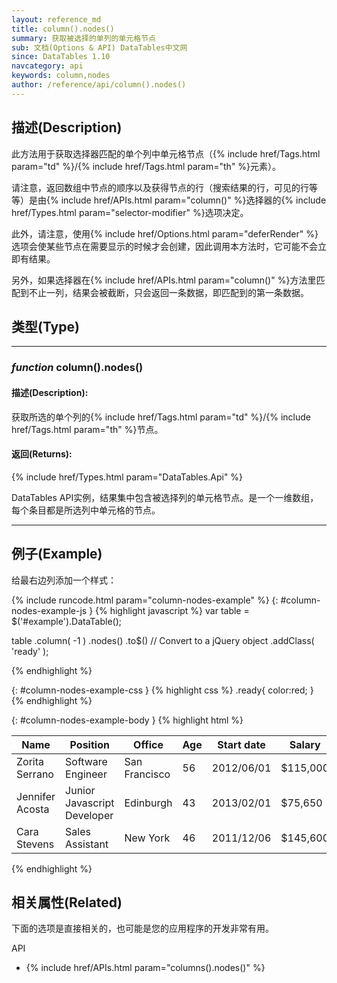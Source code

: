 ```yaml
---
layout: reference_md
title: column().nodes()
summary: 获取被选择的单列的单元格节点
sub: 文档(Options & API) DataTables中文网
since: DataTables 1.10
navcategory: api
keywords: column,nodes
author: /reference/api/column().nodes()
---
```


## 描述(Description)
此方法用于获取选择器匹配的单个列中单元格节点（{% include href/Tags.html param="td" %}/{% include href/Tags.html param="th" %}元素）。

请注意，返回数组中节点的顺序以及获得节点的行（搜索结果的行，可见的行等等）是由{% include href/APIs.html param="column()" %}选择器的{% include href/Types.html param="selector-modifier" %}选项决定。

此外，请注意，使用{% include href/Options.html param="deferRender" %}选项会使某些节点在需要显示的时候才会创建，因此调用本方法时，它可能不会立即有结果。

另外，如果选择器在{% include href/APIs.html param="column()" %}方法里匹配到不止一列，结果会被截断，只会返回一条数据，即匹配到的第一条数据。



## 类型(Type)
---
    
### _function_ **column().nodes()**   

#### 描述(Description):
获取所选的单个列的{% include href/Tags.html param="td" %}/{% include href/Tags.html param="th" %}节点。

#### 返回(Returns):


{% include href/Types.html param="DataTables.Api" %}

DataTables API实例，结果集中包含被选择列的单元格节点。是一个一维数组，每个条目都是所选列中单元格的节点。

--- 
    
## 例子(Example)

给最右边列添加一个样式：

{% include runcode.html param="column-nodes-example" %}
{: #column-nodes-example-js }
{% highlight javascript %}
var table = $('#example').DataTable();
 
table
    .column( -1 )
    .nodes()
    .to$()      // Convert to a jQuery object
    .addClass( 'ready' );

{% endhighlight %}

{: #column-nodes-example-css }
{% highlight css %}
.ready{
    color:red;
}
{% endhighlight %}

{: #column-nodes-example-body }
{% highlight html %}
<table id="example" class="display">
        <thead>
            <tr>
                <th>Name</th>
                <th>Position</th>
                <th>Office</th>
                <th>Age</th>
                <th>Start date</th>
                <th>Salary</th>
            </tr>
        </thead>
        <tbody>
             <tr>
                <td>Zorita Serrano</td>
                <td>Software Engineer</td>
                <td>San Francisco</td>
                <td>56</td>
                <td>2012/06/01</td>
                <td>$115,000</td>
            </tr>
            <tr>
                <td>Jennifer Acosta</td>
                <td>Junior Javascript Developer</td>
                <td>Edinburgh</td>
                <td>43</td>
                <td>2013/02/01</td>
                <td>$75,650</td>
            </tr>
            <tr>
                <td>Cara Stevens</td>
                <td>Sales Assistant</td>
                <td>New York</td>
                <td>46</td>
                <td>2011/12/06</td>
                <td>$145,600</td>
            </tr>
        </tbody>
    </table>
{% endhighlight %}


## 相关属性(Related)
下面的选项是直接相关的，也可能是您的应用程序的开发非常有用。

API

- {% include href/APIs.html param="columns().nodes()" %}

